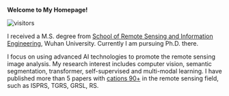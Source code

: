 **Welcome to My Homepage!** 

![visitors](https://visitor-badge.glitch.me/badge?page_id=wanglibo1995.github.io)

I received a M.S. degree from [School of Remote Sensing and Information Engineering](https://rsgis.whu.edu.cn/), Wuhan University. Currently I am pursuing Ph.D. there. 

I focus on using advanced AI technologies to promote the remote sensing image analysis. My research interest includes computer vision, semantic segmentation, transformer, self-supervised and multi-modal learning. I have published more than 5 papers with [cations 90+](https://scholar.google.com/citations?user=ywBbW7AAAAAJ) in the remote sensing field, such as ISPRS, TGRS, GRSL, RS. 
